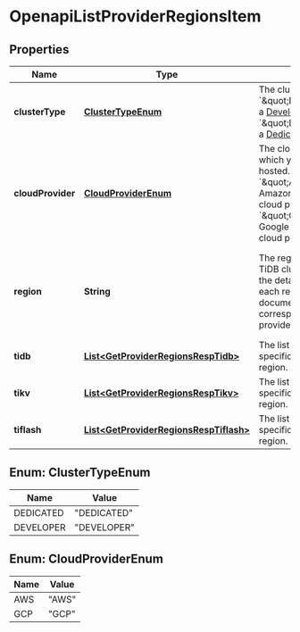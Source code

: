 
# OpenapiListProviderRegionsItem

## Properties
Name | Type | Description | Notes
------------ | ------------- | ------------- | -------------
**clusterType** | [**ClusterTypeEnum**](#ClusterTypeEnum) | The cluster type. - &#x60;\&quot;DEVELOPER\&quot;&#x60;: a [Developer Tier](https://docs.pingcap.com/tidbcloud/select-cluster-tier#developer-tier) cluster - &#x60;\&quot;DEDICATED\&quot;&#x60;: a [Dedicated Tier](https://docs.pingcap.com/tidbcloud/select-cluster-tier#dedicated-tier) cluster |  [optional]
**cloudProvider** | [**CloudProviderEnum**](#CloudProviderEnum) | The cloud provider on which your TiDB cluster is hosted. - &#x60;\&quot;AWS\&quot;&#x60;: the Amazon Web Services cloud provider - &#x60;\&quot;GCP\&quot;&#x60;: the Google Cloud Platform cloud provider |  [optional]
**region** | **String** | The region in which your TiDB cluster is hosted.  For the detailed information on each region, refer to the documentation of the corresponding cloud provider ([AWS](https://docs.aws.amazon.com/AWSEC2/latest/UserGuide/using-regions-availability-zones.html) | [GCP](https://cloud.google.com/about/locations#americas)).  For example, &#x60;\&quot;us-west-2\&quot;&#x60; refers to Oregon for AWS. |  [optional]
**tidb** | [**List&lt;GetProviderRegionsRespTidb&gt;**](GetProviderRegionsRespTidb.md) | The list of TiDB specifications in the region. |  [optional]
**tikv** | [**List&lt;GetProviderRegionsRespTikv&gt;**](GetProviderRegionsRespTikv.md) | The list of TiKV specifications in the region. |  [optional]
**tiflash** | [**List&lt;GetProviderRegionsRespTiflash&gt;**](GetProviderRegionsRespTiflash.md) | The list of TiFlash specifications in the region. |  [optional]


<a name="ClusterTypeEnum"></a>
## Enum: ClusterTypeEnum
Name | Value
---- | -----
DEDICATED | &quot;DEDICATED&quot;
DEVELOPER | &quot;DEVELOPER&quot;


<a name="CloudProviderEnum"></a>
## Enum: CloudProviderEnum
Name | Value
---- | -----
AWS | &quot;AWS&quot;
GCP | &quot;GCP&quot;



